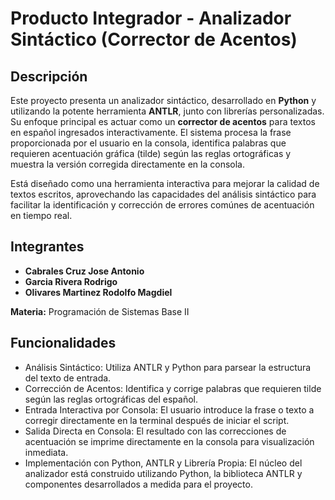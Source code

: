 # Producto Integrador - Analizador Sintáctico (Corrector de Acentos)

## Descripción

Este proyecto presenta un analizador sintáctico, desarrollado en **Python** y utilizando la potente herramienta **ANTLR**, junto con librerías personalizadas. Su enfoque principal es actuar como un **corrector de acentos** para textos en español ingresados interactivamente. El sistema procesa la frase proporcionada por el usuario en la consola, identifica palabras que requieren acentuación gráfica (tilde) según las reglas ortográficas y muestra la versión corregida directamente en la consola.

Está diseñado como una herramienta interactiva para mejorar la calidad de textos escritos, aprovechando las capacidades del análisis sintáctico para facilitar la identificación y corrección de errores comúnes de acentuación en tiempo real.

## Integrantes

* **Cabrales Cruz Jose Antonio**
* **Garcia Rivera Rodrigo**
* **Olivares Martinez Rodolfo Magdiel**

**Materia:** Programación de Sistemas Base II

## Funcionalidades

* Análisis Sintáctico: Utiliza ANTLR y Python para parsear la estructura del texto de entrada.
* Corrección de Acentos: Identifica y corrige palabras que requieren tilde según las reglas ortográficas del español.
* Entrada Interactiva por Consola: El usuario introduce la frase o texto a corregir directamente en la terminal después de iniciar el script.
* Salida Directa en Consola: El resultado con las correcciones de acentuación se imprime directamente en la consola para visualización inmediata.
* Implementación con Python, ANTLR y Librería Propia: El núcleo del analizador está construido utilizando Python, la biblioteca ANTLR y componentes desarrollados a medida para el proyecto.



